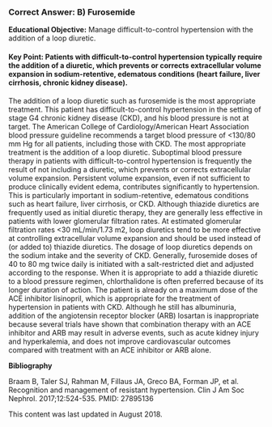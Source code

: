 
### Correct Answer: B) Furosemide 

**Educational Objective:** Manage difficult-to-control hypertension with the addition of a loop diuretic.

#### **Key Point:** Patients with difficult-to-control hypertension typically require the addition of a diuretic, which prevents or corrects extracellular volume expansion in sodium-retentive, edematous conditions (heart failure, liver cirrhosis, chronic kidney disease).

The addition of a loop diuretic such as furosemide is the most appropriate treatment. This patient has difficult-to-control hypertension in the setting of stage G4 chronic kidney disease (CKD), and his blood pressure is not at target. The American College of Cardiology/American Heart Association blood pressure guideline recommends a target blood pressure of <130/80 mm Hg for all patients, including those with CKD. The most appropriate treatment is the addition of a loop diuretic. Suboptimal blood pressure therapy in patients with difficult-to-control hypertension is frequently the result of not including a diuretic, which prevents or corrects extracellular volume expansion. Persistent volume expansion, even if not sufficient to produce clinically evident edema, contributes significantly to hypertension. This is particularly important in sodium-retentive, edematous conditions such as heart failure, liver cirrhosis, or CKD.
Although thiazide diuretics are frequently used as initial diuretic therapy, they are generally less effective in patients with lower glomerular filtration rates. At estimated glomerular filtration rates <30 mL/min/1.73 m2, loop diuretics tend to be more effective at controlling extracellular volume expansion and should be used instead of (or added to) thiazide diuretics. The dosage of loop diuretics depends on the sodium intake and the severity of CKD. Generally, furosemide doses of 40 to 80 mg twice daily is initiated with a salt-restricted diet and adjusted according to the response. When it is appropriate to add a thiazide diuretic to a blood pressure regimen, chlorthalidone is often preferred because of its longer duration of action.
The patient is already on a maximum dose of the ACE inhibitor lisinopril, which is appropriate for the treatment of hypertension in patients with CKD. Although he still has albuminuria, addition of the angiotensin receptor blocker (ARB) losartan is inappropriate because several trials have shown that combination therapy with an ACE inhibitor and ARB may result in adverse events, such as acute kidney injury and hyperkalemia, and does not improve cardiovascular outcomes compared with treatment with an ACE inhibitor or ARB alone.

**Bibliography**

Braam B, Taler SJ, Rahman M, Fillaus JA, Greco BA, Forman JP, et al. Recognition and management of resistant hypertension. Clin J Am Soc Nephrol. 2017;12:524-535. PMID: 27895136

This content was last updated in August 2018.